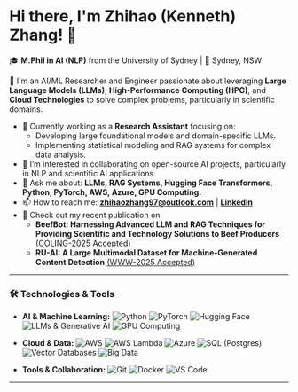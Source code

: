 # Hi there, I'm Zhihao (Kenneth) Zhang! 👋

🎓 **M.Phil in AI (NLP)** from the University of Sydney | 📍 Sydney, NSW

🚀 I'm an AI/ML Researcher and Engineer passionate about leveraging **Large Language Models (LLMs)**, **High-Performance Computing (HPC)**, and **Cloud Technologies** to solve complex problems, particularly in scientific domains.

*   🔭 Currently working as a **Research Assistant** focusing on:
    *   Developing large foundational models and domain-specific LLMs.
    *   Implementing statistical modeling and RAG systems for complex data analysis.
*   👯 I’m interested in collaborating on open-source AI projects, particularly in NLP and scientific AI applications.
*   💬 Ask me about: **LLMs, RAG Systems, Hugging Face Transformers, Python, PyTorch, AWS, Azure, GPU Computing.**
*   📫 How to reach me: **zhihaozhang97@outlook.com** | [**LinkedIn**](https://www.linkedin.com/in/zhihao-ken-zhang/)
*   📄 Check out my recent publication on
    * **BeefBot: Harnessing Advanced LLM and RAG Techniques for Providing Scientific and Technology Solutions to Beef Producers**
    [(COLING-2025 Accepted)](https://aclanthology.org/2025.coling-demos.7/)
    * **RU-AI: A Large Multimodal Dataset for Machine-Generated Content Detection**
    [(WWW-2025 Accepted)](https://arxiv.org/abs/2406.04906)

---

### 🛠️ Technologies & Tools

*   **AI & Machine Learning:**
    <img src="https://img.shields.io/badge/Python-3776AB?style=flat-square&logo=python&logoColor=white" alt="Python"/>
    <img src="https://img.shields.io/badge/PyTorch-%23EE4C2C.svg?style=flat-square&logo=PyTorch&logoColor=white" alt="PyTorch"/>
    <img src="https://img.shields.io/badge/Hugging%20Face-FFD21E?style=flat-square&logo=huggingface&logoColor=white" alt="Hugging Face"/>
    <img src="https://img.shields.io/badge/Large Language Models-74aa9c?logo=openai&style=flat-square&logoColor=white" alt="LLMs & Generative AI"/>
    <img src="https://img.shields.io/badge/nVIDIA%20Computing%20(CUDA)-%2376B900.svg?style=flat-square&logo=nvidia&logoColor=white" alt="GPU Computing"/>
    <!--<img src="https://img.shields.io/badge/Statistical%20Modeling-%235BC0DE.svg?style=flat-square" alt="Statistical Modeling"/>-->

*   **Cloud & Data:**
    <img src="https://img.shields.io/badge/AWS-%23232F3E.svg?style=flat-square&logo=amazon-web-services&logoColor=white" alt="AWS"/>
    <img src="https://img.shields.io/badge/Lambda-%23FF9900.svg?style=flat-square&logo=aws-lambda&logoColor=white" alt="AWS Lambda"/>
    <img src="https://custom-icon-badges.demolab.com/badge/Microsoft%20Azure-%230078D4.svg?style=flat-square&logo=msazure&logoColor=white" alt="Azure"/>
    <img src="https://img.shields.io/badge/PostgreSQL-%234479A1.svg?style=flat-square&logo=postgresql&logoColor=white" alt="SQL (Postgres)"/>
    <img src="https://img.shields.io/badge/Vector%20DBs-%2300ACC1.svg?style=flat-square" alt="Vector Databases"/>
    <img src="https://img.shields.io/badge/Big%20Data%20(Spark/Hadoop)-%23E25A1C.svg?style=flat-square&logo=apachespark&logoColor=white" alt="Big Data"/>

*   **Tools & Collaboration:**
    <img src="https://img.shields.io/badge/Git-%23F05033.svg?style=flat-square&logo=git&logoColor=white" alt="Git"/>
    <img src="https://img.shields.io/badge/Docker-%232496ED.svg?style=flat-square&logo=docker&logoColor=white" alt="Docker"/>
    <img src="https://custom-icon-badges.demolab.com/badge/VS%20Code-007ACC?style=flat-square&logo=vsc&logoColor=white" alt="VS Code"/>

---

<!-- Optional: Add your contribution graph if you like -->
<!-- <p align="center">
  <img src="https://ghchart.rshah.org/YOUR_GITHUB_USERNAME" alt="Ken's Contribution Graph" />
</p> -->
